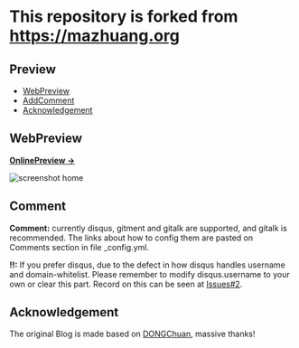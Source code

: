 # This repository is forked from <https://mazhuang.org>

## Preview

<!-- vim-markdown-toc GFM -->

* [WebPreview](#WebPreview)
* [AddComment](#Comment)
* [Acknowledgement](#Acknowledgement)

<!-- vim-markdown-toc -->

## WebPreview

**[OnlinePreview &rarr;](https://yuanzhi-zhu.github.io)**

![screenshot home](https://yuanzhi-zhu.github.io/assets/images/screenshots/myhome.png)

## Comment

**Comment:** currently disqus, gitment and gitalk are supported, and gitalk is recommended. The links about how to config them are pasted on Comments section in file \_config.yml.

**!!:** If you prefer disqus, due to the defect in how disqus handles username and domain-whitelist. Please remember to modify disqus.username to your own or clear this part. Record on this can be seen at [Issues#2][1].

## Acknowledgement

The original Blog is made based on [DONGChuan](https://dongchuan.github.io), massive thanks!

[1]: https://github.com/mzlogin/mzlogin.github.io/issues/2
[2]: https://github.com/mzlogin/chinese-copywriting-guidelines
